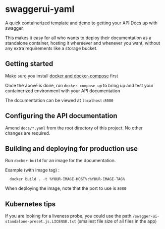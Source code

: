 # swaggerui-yaml

A quick containerized template and demo to getting your API Docs up with swagger

This makes it easy for all who wants to deploy their documentation as a standalone container, hosting it whereever and whenever you want, without any extra requirements like a storage bucket.

## Getting started

Make sure you install [docker and docker-compose](https://docs.docker.com/compose/install/) first

Once the above is done, run `docker-compose up` to bring up and test your containerized environment with your API documentation

The documentation can be viewed at `localhost:8080`

## Configuring the API documentation

Amend `docs/*.yaml` from the root directory of this project. No other changes are required.

## Building and deploying for production use

Run `docker build` for an image for the documentation.

Example (with image tag) :
```
  docker build . -t %YOUR-IMAGE-HOST%:%YOUR-IMAGE-TAG%
```

When deploying the image, note that the port to use is `8080`

## Kubernetes tips

If you are looking for a liveness probe, you could use the path `/swagger-ui-standalone-preset.js.LICENSE.txt` (smallest file size of all files in the app)
